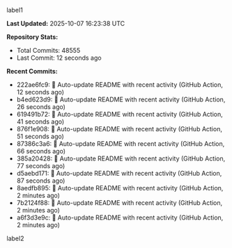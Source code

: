 
label1 
<!-- ACTIVITY_START -->
**Last Updated:** 2025-10-07 16:23:38 UTC

**Repository Stats:**
- Total Commits: 48555
- Last Commit: 12 seconds ago

**Recent Commits:**
- 222ae6fc9: 🤖 Auto-update README with recent activity (GitHub Action, 12 seconds ago)
- b4ed623d9: 🤖 Auto-update README with recent activity (GitHub Action, 26 seconds ago)
- 619491b72: 🤖 Auto-update README with recent activity (GitHub Action, 41 seconds ago)
- 876f1e908: 🤖 Auto-update README with recent activity (GitHub Action, 51 seconds ago)
- 87386c3a6: 🤖 Auto-update README with recent activity (GitHub Action, 66 seconds ago)
- 385a20428: 🤖 Auto-update README with recent activity (GitHub Action, 77 seconds ago)
- d5aebd171: 🤖 Auto-update README with recent activity (GitHub Action, 87 seconds ago)
- 8aedfb895: 🤖 Auto-update README with recent activity (GitHub Action, 2 minutes ago)
- 7b2124f88: 🤖 Auto-update README with recent activity (GitHub Action, 2 minutes ago)
- a6f3d3e9c: 🤖 Auto-update README with recent activity (GitHub Action, 2 minutes ago)
<!-- ACTIVITY_END -->

label2
